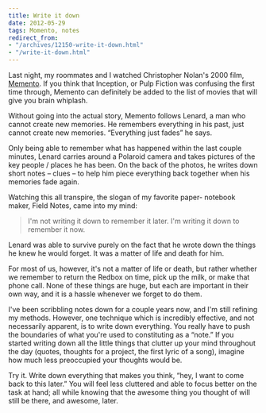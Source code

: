 ```yaml
---
title: Write it down
date: 2012-05-29
tags: Momento, notes
redirect_from:
- "/archives/12150-write-it-down.html"
- "/write-it-down.html"
---
```



Last night, my roommates and I watched Christopher Nolan's 2000 film, [Memento](http://www.imdb.com/title/tt0209144/). If you think that Inception, or Pulp Fiction was confusing the first time through, Memento can definitely be added to the list of movies that will give you brain whiplash.

Without going into the actual story, Memento follows Lenard, a man who cannot create new memories. He remembers everything in his past, just cannot create new memories. “Everything just fades” he says.

Only being able to remember what has happened within the last couple minutes, Lenard carries around a Polaroid camera and takes pictures of the key people / places he has been. On the back of the photos, he writes down short notes – clues – to help him piece everything back together when his memories fade again.

Watching this all transpire, the slogan of my favorite paper- notebook maker, Field Notes, came into my mind:

> I'm not writing it down to remember it later. I'm writing it down to remember it now.

Lenard was able to survive purely on the fact that he wrote down the things he knew he would forget. It was a matter of life and death for him.

For most of us, however, it's not a matter of life or death, but rather whether we remember to return the Redbox on time, pick up the milk, or make that phone call. None of these things are huge, but each are important in their own way, and it is a hassle whenever we forget to do them.

I've been scribbling notes down for a couple years now, and I'm still refining my methods. However, one technique which is incredibly effective, and not necessarily apparent, is to write down everything. You really have to push the boundaries of what you're used to constituting as a “note.” If you started writing down all the little things that clutter up your mind throughout the day (quotes, thoughts for a project, the first lyric of a song), imagine how much less preoccupied your thoughts would be.

Try it. Write down everything that makes you think, “hey, I want to come back to this later.” You will feel less cluttered and able to focus better on the task at hand; all while knowing that the awesome thing you thought of will still be there, and awesome, later.

